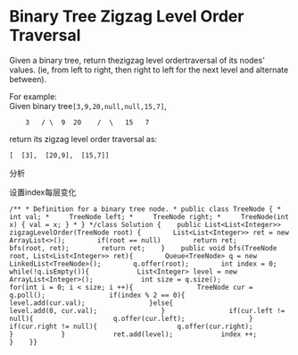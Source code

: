 # Binary Tree Zigzag Level Order Traversal

Given a binary tree, return thezigzag level ordertraversal of its nodes' values. \(ie, from left to right, then right to left for the next level and alternate between\).

For example:  
Given binary tree`[3,9,20,null,null,15,7]`,

```text
    3   / \  9  20    /  \   15   7
```

return its zigzag level order traversal as:

```text
[  [3],  [20,9],  [15,7]]
```

分析

设置index每层变化

```text
/** * Definition for a binary tree node. * public class TreeNode { *     int val; *     TreeNode left; *     TreeNode right; *     TreeNode(int x) { val = x; } * } */class Solution {    public List<List<Integer>> zigzagLevelOrder(TreeNode root) {        List<List<Integer>> ret = new ArrayList<>();        if(root == null)        return ret;        bfs(root, ret);        return ret;    }    public void bfs(TreeNode root, List<List<Integer>> ret){        Queue<TreeNode> q = new LinkedList<TreeNode>();        q.offer(root);        int index = 0;        while(!q.isEmpty()){            List<Integer> level = new ArrayList<Integer>();            int size = q.size();            for(int i = 0; i < size; i ++){                TreeNode cur = q.poll();                if(index % 2 == 0){                    level.add(cur.val);                }else{                    level.add(0, cur.val);                }                if(cur.left != null){                    q.offer(cur.left);                }                if(cur.right != null){                    q.offer(cur.right);                }            }            ret.add(level);            index ++;        }    }}
```

